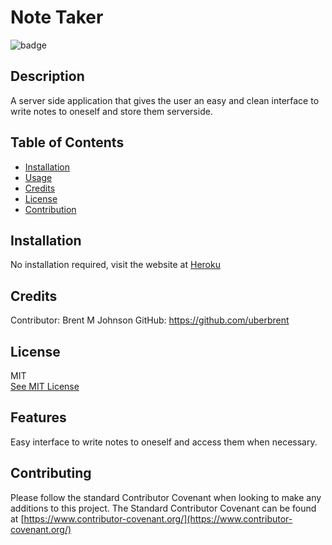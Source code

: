# Note Taker

  ![badge](https://img.shields.io/badge/JavaScript-100%25-blue)

  ## Description
  A server side application that gives the user an easy and clean interface to write notes to oneself and store them serverside.   

  ## Table of Contents

  * [Installation](#installation)
  * [Usage](#usage)
  * [Credits](#credits)
  * [License](#license)
  * [Contribution](#contributing)

  ## Installation
        
  No installation required, visit the website at [Heroku](https://radiant-crag-27408.herokuapp.com/)


  ## Credits
    
  Contributor: Brent M Johnson
  GitHub: https://github.com/uberbrent
      
  ## License
  MIT
  <br>
  [See MIT License](https://choosealicense.com/licenses/mit)

  ## Features
    
  Easy interface to write notes to oneself and access them when necessary.

  ## Contributing
  
  Please follow the standard Contributor Covenant when looking to make any additions to this project. The Standard Contributor Covenant can be found at [https://www.contributor-covenant.org/](https://www.contributor-covenant.org/)
    
